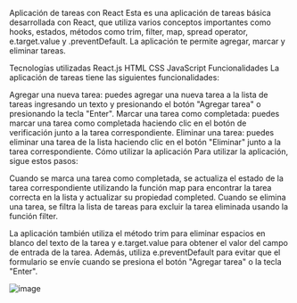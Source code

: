 Aplicación de tareas con React
Esta es una aplicación de tareas básica desarrollada con React, que utiliza varios conceptos importantes como hooks, estados, métodos como trim, filter, map, spread operator, e.target.value y .preventDefault. La aplicación te permite agregar, marcar y eliminar tareas.

Tecnologías utilizadas
React.js
HTML
CSS
JavaScript
Funcionalidades
La aplicación de tareas tiene las siguientes funcionalidades:

Agregar una nueva tarea: puedes agregar una nueva tarea a la lista de tareas ingresando un texto y presionando el botón "Agregar tarea" o presionando la tecla "Enter".
Marcar una tarea como completada: puedes marcar una tarea como completada haciendo clic en el botón de verificación junto a la tarea correspondiente.
Eliminar una tarea: puedes eliminar una tarea de la lista haciendo clic en el botón "Eliminar" junto a la tarea correspondiente.
Cómo utilizar la aplicación
Para utilizar la aplicación, sigue estos pasos:

Cuando se marca una tarea como completada, se actualiza el estado de la tarea correspondiente utilizando la función map para encontrar la tarea correcta en la lista y actualizar su propiedad completed. Cuando se elimina una tarea, se filtra la lista de tareas para excluir la tarea eliminada usando la función filter.

La aplicación también utiliza el método trim para eliminar espacios en blanco del texto de la tarea y e.target.value para obtener el valor del campo de entrada de la tarea. Además, utiliza e.preventDefault para evitar que el formulario se envíe cuando se presiona el botón "Agregar tarea" o la tecla "Enter".



![image](https://user-images.githubusercontent.com/125910370/230785563-d11cb518-d000-4f5f-9907-ad42d9daff99.png)

